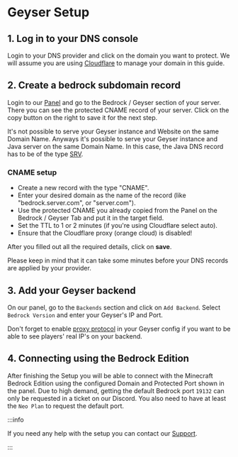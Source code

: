 # Geyser Setup

## 1. Log in to your DNS console
Login to your DNS provider and click on the domain you want to protect.
We will assume you are using [Cloudflare](https://dash.cloudflare.com) to manage your domain in this guide.

## 2. Create a bedrock subdomain record
Login to our [Panel](https://panel.neoprotect.net) and go to the Bedrock / Geyser section of your server.
There you can see the protected CNAME record of your server. Click on the copy button on the right to save it for the next step.

It's not possible to serve your Geyser instance and Website on the same Domain Name.
Anyways it's possible to serve your Geyser instance and Java server on the same Domain Name. In this case, the Java DNS record has to be of the type [SRV](dns.md#srv-setup).

### CNAME setup
- Create a new record with the type "CNAME".
- Enter your desired domain as the name of the record (like "bedrock.server.com", or "server.com").
- Use the protected CNAME you already copied from the Panel on the Bedrock / Geyser Tab and put it in the target field.
- Set the TTL to 1 or 2 minutes (if you're using Cloudflare select auto).
- Ensure that the Cloudflare proxy (orange cloud) is disabled!

After you filled out all the required details, click on **save**.

Please keep in mind that it can take some minutes before your DNS records are applied by your provider.

## 3. Add your Geyser backend
On our panel, go to the `Backends` section and click on `Add Backend`. Select `Bedrock Version` and enter your Geyser's IP and Port.

Don't forget to enable [proxy protocol](../features/proxy_protocol.md) in your Geyser config if you want to be able to see players' real IP's on your backend.

## 4. Connecting using the Bedrock Edition
After finishing the Setup you will be able to connect with the Minecraft Bedrock Edition using the configured Domain and Protected Port shown in the panel. Due to high demand, getting the default Bedrock port `19132` can only be requested in a ticket on our Discord. You also need to have at least the `Neo Plan` to request the default port.

:::info

If you need any help with the setup you can contact our [Support](../support.md).

:::
